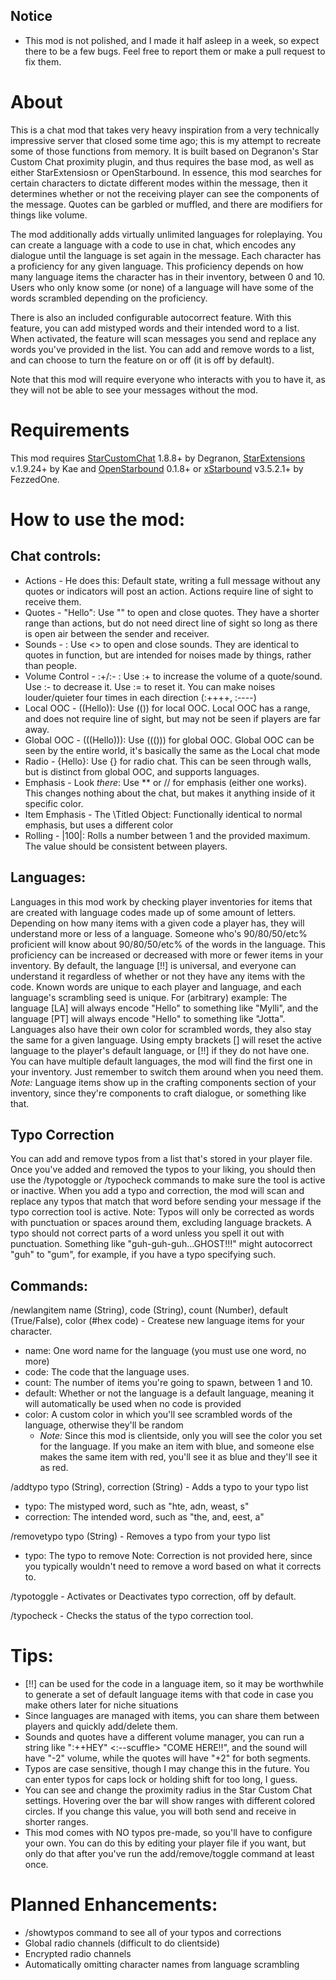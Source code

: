 ## Notice
- This mod is not polished, and I made it half asleep in a week, so expect there to be a few bugs. Feel free to report them or make a pull request to fix them.

# About
This is a chat mod that takes very heavy inspiration from a very technically impressive server that closed some time ago; this is my attempt to recreate some of those functions from memory. It is built based on Degranon's Star Custom Chat proximity plugin, and thus requires the base mod, as well as either StarExtensiosn or OpenStarbound.
In essence, this mod searches for certain characters to dictate different modes within the message, then it determines whether or not the receiving player can see the components of the message. Quotes can be garbled or muffled, and there are modifiers for things like volume.

The mod additionally adds virtually unlimited languages for roleplaying. You can create a language with a code to use in chat, which encodes any dialogue until the language is set again in the message.
Each character has a proficiency for any given language. This proficiency depends on how many language items the character has in their inventory, between 0 and 10.
Users who only know some (or none) of a language will have some of the words scrambled depending on the proficiency.

There is also an included configurable autocorrect feature. With this feature, you can add mistyped words and their intended word to a list.
When activated, the feature will scan messages you send and replace any words you've provided in the list.
You can add and remove words to a list, and can choose to turn the feature on or off (it is off by default).

Note that this mod will require everyone who interacts with you to have it, as they will not be able to see your messages without the mod.

# Requirements
This mod requires [StarCustomChat](https://github.com/KrashV/StarCustomChat) 1.8.8+ by Degranon, [StarExtensions](https://github.com/StarExtensions/StarExtensions) v.1.9.24+ by Kae and [OpenStarbound](https://github.com/OpenStarbound/OpenStarbound) 0.1.8+ or [xStarbound](https://github.com/xStarbound/xStarbound) v3.5.2.1+ by FezzedOne.

# How to use the mod:

## Chat controls:
- Actions - He does this: Default state, writing a full message without any quotes or indicators will post an action. Actions require line of sight to receive them.
- Quotes - "Hello": Use "" to open and close quotes. They have a shorter range than actions, but do not need direct line of sight so long as there is open air between the sender and receiver.
- Sounds - <bang>: Use <> to open and close sounds. They are identical to quotes in function, but are intended for noises made by things, rather than people.
- Volume Control - :+/:- : Use :+ to increase the volume of a quote/sound. Use :- to decrease it. Use := to reset it. You can make noises louder/quieter four times in each direction (:++++, :----)
- Local OOC - ((Hello)): Use (()) for local OOC. Local OOC has a range, and does not require line of sight, but may not be seen if players are far away.
- Global OOC - (((Hello))): Use ((())) for global OOC. Global OOC can be seen by the entire world, it's basically the same as the Local chat mode
- Radio - {Hello}: Use {} for radio chat. This can be seen through walls, but is distinct from global OOC, and supports languages.
- Emphasis - Look *there*: Use ** or // for emphasis (either one works). This changes nothing about the chat, but makes it anything inside of it specific color.
- Item Emphasis - The \Titled Object\: Functionally identical to normal emphasis, but uses a different color
- Rolling - |100|: Rolls a number between 1 and the provided maximum. The value should be consistent between players.

## Languages:
Languages in this mod work by checking player inventories for items that are created with language codes made up of some amount of letters.
Depending on how many items with a given code a player has, they will understand more or less of a language.
Someone who's 90/80/50/etc% proficient will know about 90/80/50/etc% of the words in the language. This proficiency can be increased or decreased with more or fewer items in your inventory.
By default, the language [!!] is universal, and everyone can understand it regardless of whether or not they have any items with the code.
Known words are unique to each player and language, and each language's scrambling seed is unique.
For (arbitrary) example: The language [LA] will always encode "Hello" to something like "Mylli", and the language [PT] will always encode "Hello" to something like "Jotta".
Languages also have their own color for scrambled words, they also stay the same for a given language.
Using empty brackets [] will reset the active language to the player's default language, or [!!] if they do not have one.
You can have multiple default languages, the mod will find the first one in your inventory. Just remember to switch them around when you need them.
*Note:* Language items show up in the crafting components section of your inventory, since they're components to craft dialogue, or something like that.

## Typo Correction 
You can add and remove typos from a list that's stored in your player file. 
Once you've added and removed the typos to your liking, you should then use the /typotoggle or /typocheck commands to make sure the tool is active or inactive.
When you add a typo and correction, the mod will scan and replace any typos that match that word before sending your message if the typo correction tool is active.
Note: Typos will only be corrected as words with punctuation or spaces around them, excluding language brackets. A typo should not correct parts of a word unless you spell it out with punctuation.
Something like "guh-guh-guh...GHOST!!!" might autocorrect "guh" to "gum", for example, if you have a typo specifying such.

## Commands:
/newlangitem name (String), code (String), count (Number), default (True/False), color (#hex code) - Createse new language items for your character.
- name: One word name for the language (you must use one word, no more)
- code: The code that the language uses.
- count: The number of items you're going to spawn, between 1 and 10. 
- default: Whether or not the language is a default language, meaning it will automatically be used when no code is provided
- color: A custom color in which you'll see scrambled words of the language, otherwise they'll be random 
    - *Note:* Since this mod is clientside, only you will see the color you set for the language. If you make an item with blue, and someone else makes the same item with red, you'll see it as blue and they'll see it as red.

/addtypo typo (String), correction (String) - Adds a typo to your typo list
- typo: The mistyped word, such as "hte, adn, weast, s"
- correction: The intended word, such as "the, and, eest, a"

/removetypo typo (String) - Removes a typo from your typo list
- typo: The typo to remove
Note: Correction is not provided here, since you typically wouldn't need to remove a word based on what it corrects to.

/typotoggle - Activates or Deactivates typo correction, off by default.

/typocheck - Checks the status of the typo correction tool.

# Tips:
- [!!] can be used for the code in a language item, so it may be worthwhile to generate a set of default language items with that code in case you make others later for niche situations
- Since languages are managed with items, you can share them between players and quickly add/delete them.
- Sounds and quotes have a different volume manager, you can run a string like ":++HEY" <:--scuffle> "COME HERE!!", and the sound will have "-2" volume, while the quotes will have "+2" for both segments.
- Typos are case sensitive, though I may change this in the future. You can enter typos for caps lock or holding shift for too long, I guess.
- You can see and change the proximity radius in the Star Custom Chat settings. Hovering over the bar will show ranges with different colored circles. If you change this value, you will both send and receive in shorter ranges.
- This mod comes with NO typos pre-made, so you'll have to configure your own. You can do this by editing your player file if you want, but only do that after you've run the add/remove/toggle command at least once.

# Planned Enhancements:
- /showtypos command to see all of your typos and corrections
- Global radio channels (difficult to do clientside)
- Encrypted radio channels
- Automatically omitting character names from language scrambling
